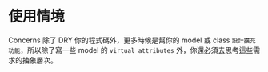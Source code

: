 # 使用情境

Concerns 除了 DRY 你的程式碼外，更多時候是幫你的 model 或 class `設計擴充功能`，所以除了寫一些 model 的 `virtual attributes` 外，你還必須去思考這些需求的抽象層次。
